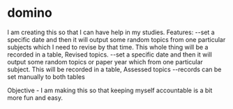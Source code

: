 # domino
I am creating this so that I can have help in my studies.
Features:
--set a specific date and then it will output some random topics from one particular subjects which I need to revise by that time. This whole thing will be a recorded in a table, Revised topics.
--set a specific date and then it will output some random topics or paper year which from one particular subject. This will be recorded in a table, Assessed topics
--records can be set manually to both tables

Objective - I am making this so that keeping myself accountable is a bit more fun and easy. 
